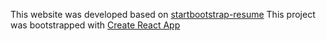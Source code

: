 This website was developed based on [startbootstrap-resume](https://github.com/BlackrockDigital/startbootstrap-resume)
This project was bootstrapped with [Create React App](https://github.com/facebookincubator/create-react-app)

